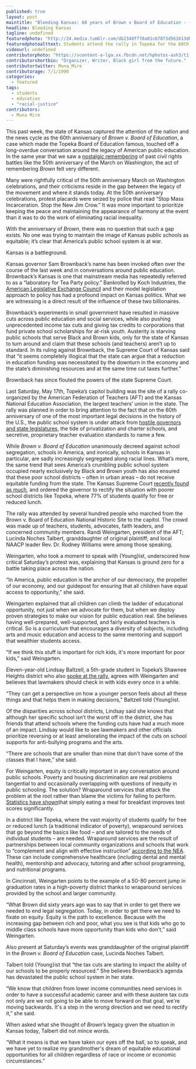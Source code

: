 ```yaml
---
published: true
layout: post
maintitle: "Bleeding Kansas: 60 years of Brown v Board of Education - {Young}ist"
headline: Bleeding Kansas
tagline: undefined
featuredphoto: "http://24.media.tumblr.com/db2348ff70a01c67873d561613d8eb28/tumblr_n6353mN4bS1rq2ndso1_1280.png"
featuredphotoalttext: Students attend the rally in Topeka for the 60th anniversary of Brown v Board of Education
videourl: undefined
contributorphoto: "https://scontent-a-lga.xx.fbcdn.net/hphotos-ash3/t1.0-9/578131_10150930536646726_815231653_n.jpg"
contributorshortbio: "Organizer, Writer, Black girl from the future."
contributortwitter: Muna_Mire
contributorage: 7/1/1990
categories: 
  - featured
tags: 
  - students
  - education
  - "racial-justice"
contributors: 
  - Muna Mire
---
```


This past week, the state of Kansas captured the attention of the nation and the news cycle as the 60th anniversary of _Brown v. Board of Education_, a case which made the Topeka Board of Education famous, touched off a long-overdue conversation around the legacy of American public education. In the same year that we saw a [nostalgic remembering](http://www.thenation.com/blog/175890/seeing-new-jim-crow-placards-seized-police-more-march-washington) of past civil rights battles like the 50th anniversary of the March on Washington, the act of remembering _Brown_ felt very different. 

<div id='galleria'></div>
<script>
// Load the classic theme
Galleria.loadTheme('/js/galleria.classic.min.js');

Galleria.configure({
    transition: 'fade',
    responsive: true,
    height: 0.800
});
// Initialize Galleria
Galleria.run('#galleria', {

 flickr: 'set:72157644865828713',
 flickrOptions: {
 sort: 'date-posted-asc'
 }

});
</script>


Many were rightfully critical of the 50th anniversary March on Washington celebrations, and their criticisms reside in the gap between the legacy of the movement and where it stands today. At the 50th anniversary celebrations, protest placards were seized by police that read “Stop Mass Incarceration. Stop the New Jim Crow.” It was more important to prioritize keeping the peace and maintaining the appearance of harmony at the event than it was to do the work of eliminating racial inequality. 

With the anniversary of _Brown_, there was no question that such a gap exists. No one was trying to maintain the image of Kansas public schools as equitable; it’s clear that America’s public school system is at war.

Kansas is a battleground.    

Kansas governor Sam Brownback’s name has been invoked often over the course of the last week and in conversations around public education. Brownback’s Kansas is one that mainstream media has repeatedly referred to as a “laboratory for Tea Party policy.” Bankrolled by Koch Industries, the [American Legislative Exchange Council](http://www.alec.org/) and their model legislation approach to policy has had a profound impact on Kansas politics. What we are witnessing is a direct result of the influence of these two billionaires.  

Brownback’s experiments in small government have resulted in massive cuts across public education and social services, while also pushing unprecedented income tax cuts and giving tax credits to corporations that fund private school scholarships for at-risk youth. Austerity is starving public schools that serve Black and Brown kids, only for the state of Kansas to turn around and claim that these schools (and teachers) aren’t up to standard. In its ruling against Brownback, the Supreme Court of Kansas said that “it seems completely illogical that the state can argue that a reduction in education funding was necessitated by the downturn in the economy and the state’s diminishing resources and at the same time cut taxes further.” 

Brownback has since flouted the powers of the state Supreme Court.

Last Saturday, May 17th, Topeka’s capitol building was the site of a rally co-organized by the American Federation of Teachers (AFT) and the Kansas National Education Association, the largest teachers’ union in the state. The rally was planned in order to bring attention to the fact that on the 60th anniversary of one of the most important legal decisions in the history of the U.S., the public school system is under attack from [hostile governors and state legislatures](http://thinkprogress.org/economy/2014/05/16/3438587/kansas-growth-projections/), the tide of privatization and charter schools, and secretive, proprietary teacher evaluation standards to name a few. 

While _Brown v. Board of Education_ unanimously decreed against school segregation, schools in America, and ironically, schools in Kansas in particular, are sadly increasingly segregated along racial lines. What’s more, the same trend that sees America’s crumbling public school system occupied nearly exclusively by Black and Brown youth has also ensured that these poor school districts – often in urban areas – do not receive equitable funding from the state. The Kansas Supreme Court [recently found as much](http://www.pewstates.org/projects/stateline/headlines/kansas-cuts-to-education-unconstitutional-court-rules-85899442325), and ordered the governor to rectify the situation with poorer school districts like Topeka, where 77% of students qualify for free or reduced lunch. 

The rally was attended by several hundred people who marched from the Brown v. Board of Education National Historic Site to the capitol. The crowd was made up of teachers, students, advocates, faith leaders, and concerned community members. Randi Weingarten, president of the AFT; Lucinda Noches Talbert, granddaughter of original plaintiff; and local NAACP leader Rev. Dr. Rodney Williams were among those speaking.    

Weingarten, who took a moment to speak with {Young}ist, underscored how critical Saturday’s protest was, explaining that Kansas is ground zero for a battle taking place across the nation. 

“In America, public education is the anchor of our democracy, the propeller of our economy, and our guidepost for ensuring that all children have equal access to opportunity,” she said. 

Weingarten explained that all children can climb the ladder of educational opportunity, not just when we advocate for them, but when we deploy proven strategies to make our vision for public education real. She believes having well-prepared, well-supported, and fairly evaluated teachers is critical. So is a curriculum that encourages a diversity of subjects, including arts and music education and access to the same mentoring and support that wealthier students access. 

“If we think this stuff is important for rich kids, it's more important for poor kids,” said Weingarten. 

Eleven-year-old Lindsay Baltzell, a 5th-grade student in Topeka’s Shawnee Heights district who also [spoke at the rally](https://www.youtube.com/watch?v=ewaM_qTCgAQ), agrees with Weingarten and believes that lawmakers should check in with kids every once in a while.  

“They can get a perspective on how a younger person feels about all these things and that helps them in making decisions,” Baltzell told {Young}ist. 

Of the disparities across school districts, Lindsay said she knows that although her specific school isn’t the worst off in the district, she has friends that attend schools where the funding cuts have had a much more of an impact. Lindsay would like to see lawmakers and other officials prioritize reversing or at least ameliorating the impact of the cuts on school supports for anti-bullying programs and the arts. 

“There are schools that are smaller than mine that don't have some of the classes that I have,” she said. 

For Weingarten, equity is critically important in any conversation around public schools. Poverty and housing discrimination are real problems tangential to and occasionally overlapping with questions of inequity in public schooling. The solution? Wraparound services that attack the problem at the root rather than blame the victims for failing to perform. [Statistics have shown](http://blogs.edweek.org/edweek/inside-school-research/2014/04/breakfast_classroom.html)that simply eating a meal for breakfast improves test scores significantly. 

In a district like Topeka, where the vast majority of students qualify for free or reduced lunch (a traditional indicator of poverty), wraparound services that go beyond the basics like food – and are tailored to the needs of individual students – are needed. Wraparound services are the result of partnerships between local community organizations and schools that work to “complement and align with effective instruction” [according to the NEA](http://www.nea.org/assets/docs/Wraparound-Services-05142013.pdf). These can include comprehensive healthcare (including dental and mental health), mentorship and advocacy, tutoring and after school programming, and nutritional programs.  

In Cincinnati, Weingarten points to the example of a 50-80 percent jump in graduation rates in a high-poverty district thanks to wraparound services provided by the school and larger community.

“What Brown did sixty years ago was to say that in order to get there we needed to end legal segregation. Today, in order to get there we need to fixate on equity. Equity is the path to excellence. Because with the increasing gap between rich and poor, what you see is that kids who go to middle class schools have more opportunity than kids who don't,” said Weingarten.

Also present at Saturday’s events was granddaughter of the original plaintiff in the _Brown v. Board of Education_ case, Lucinda Noches Talbert.

Talbert told {Young}ist that “the tax cuts are starting to impact the ability of our schools to be properly resourced.” She believes Brownback’s agenda has devastated the public school system in her state.

“We know that children from lower income communities need services in order to have a successful academic career and with these austere tax cuts not only are we not going to be able to move forward on that goal, we're moving backwards. It's a step in the wrong direction and we need to rectify it,” she said.

When asked what she thought of _Brown_’s legacy given the situation in Kansas today, Talbert did not mince words. 

“What it means is that we have taken our eyes off the ball, so to speak, and we have yet to realize my grandmother's dream of equitable educational opportunities for all children regardless of race or income or economic circumstances.”
